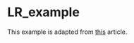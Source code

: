 # LR_example

This example is adapted from [this](https://github.com/gerchristko/Streamlit-ML-App) article.